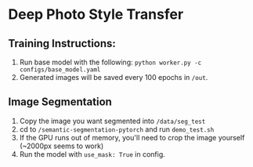 # Deep Photo Style Transfer

## Training Instructions:
1. Run base model with the following: `python worker.py -c configs/base_model.yaml`
2. Generated images will be saved every 100 epochs in `/out`.

## Image Segmentation
1. Copy the image you want segmented into `/data/seg_test`
2. cd to `/semantic-segmentation-pytorch` and run `demo_test.sh`
3. If the GPU runs out of memory, you'll need to crop the image yourself (~2000px seems to work)
4. Run the model with `use_mask: True` in config. 